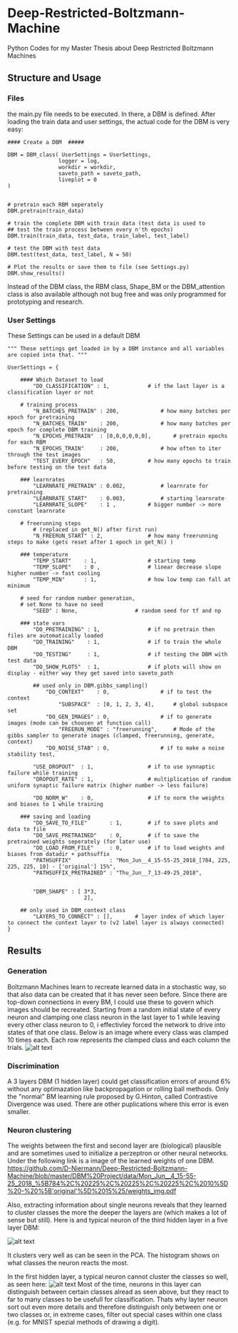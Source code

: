 # Deep-Restricted-Boltzmann-Machine
Python Codes for my Master Thesis about Deep Restricted Boltzmann Machines


## Structure and Usage
### Files
the main.py file needs to be executed. In there, a DBM is defined. After loading the train data and user settings, the actual code for the DBM is very easy:



```
#### Create a DBM  #####

DBM = DBM_class( UserSettings = UserSettings,
				logger = log,
				workdir = workdir,
				saveto_path = saveto_path,
				liveplot = 0
)


# pretrain each RBM seperately 
DBM.pretrain(train_data)

# train the complete DBM with train data (test data is used to 
## test the train process between every n'th epochs)
DBM.train(train_data, test_data, train_label, test_label)

# test the DBM with test data
DBM.test(test_data, test_label, N = 50)

# Plot the results or save them to file (see Settings.py)
DBM.show_results()
```

Instead of the DBM class, the RBM class, Shape_BM or the DBM_attention class is also available although not bug free and was only programmed for prototyping and research.
<asd>
### User Settings
These Settings can be used in a default DBM
```
""" These settings get loaded in by a DBM instance and all variables are copied into that. """

UserSettings = {
	
	#### Which Dataset to load 
		"DO_CLASSIFICATION" : 1,			# if the last layer is a classification layer or not
	
	# training process
		"N_BATCHES_PRETRAIN" : 200, 			# how many batches per epoch for pretraining
		"N_BATCHES_TRAIN"    : 200, 			# how many batches per epoch for complete DBM training
		"N_EPOCHS_PRETRAIN"  : [0,0,0,0,0,0], 		# pretrain epochs for each RBM
		"N_EPOCHS_TRAIN"     : 200, 			# how often to iter through the test images
		"TEST_EVERY_EPOCH"   : 50, 			# how many epochs to train before testing on the test data

	### learnrates
		"LEARNRATE_PRETRAIN" : 0.002,			# learnrate for pretraining
		"LEARNRATE_START"    : 0.003,			# starting learnrate
		"LEARNRATE_SLOPE"    : 1 ,			# bigger number -> more constant learnrate

	# freerunning steps 
		# (replaced in get_N() after first run)
		"N_FREERUN_START" : 2,				# how many freerunning steps to make (gets reset after 1 epoch in get_N() )

	### temperature
		"TEMP_START"    : 1,				# starting temp
		"TEMP_SLOPE"    : 0 , 				# linear decrease slope higher number -> fast cooling
		"TEMP_MIN"      : 1,				# how low temp can fall at minimum

	# seed for random number generation,
	# set None to have no seed 
		"SEED" : None,					# random seed for tf and np

	### state vars
		"DO_PRETRAINING" : 1,				# if no pretrain then files are automatically loaded
		"DO_TRAINING"    : 1,				# if to train the whole DBM
		"DO_TESTING"     : 1,				# if testing the DBM with test data
		"DO_SHOW_PLOTS"  : 1,				# if plots will show on display - either way they get saved into saveto_path

		## used only in DBM.gibbs_sampling() 
			"DO_CONTEXT"    : 0,				# if to test the context 
				"SUBSPACE"  : [0, 1, 2, 3, 4], 		# global subspace set 
			"DO_GEN_IMAGES" : 0,				# if to generate images (mode can be choosen at function call)
				"FREERUN_MODE" : "freerunning",		# Mode of the gibbs sampler to generate images (clamped, freerunning, generate, context)
			"DO_NOISE_STAB" : 0,				# if to make a noise stability test,

		"USE_DROPOUT"  : 1,					# if to use synnaptic failure while training
		"DROPOUT_RATE" : 1,					# multiplication of random uniform synaptic failure matrix (higher number -> less failure)

		"DO_NORM_W"    : 0,					# if to norm the weights and biases to 1 while training

	### saving and loading
		"DO_SAVE_TO_FILE"       : 1, 		# if to save plots and data to file
		"DO_SAVE_PRETRAINED"    : 0, 		# if to save the pretrained weights seperately (for later use)
		"DO_LOAD_FROM_FILE"     : 0, 		# if to load weights and biases from datadir + pathsuffix
		"PATHSUFFIX"            : "Mon_Jun__4_15-55-25_2018_[784, 225, 225, 225, 10] - ['original'] 15%", 
		"PATHSUFFIX_PRETRAINED" : "Thu_Jun__7_13-49-25_2018",


		"DBM_SHAPE" : [	3*3,
						2],

	## only used in DBM_context class
		"LAYERS_TO_CONNECT" : [],		# layer index of which layer to connect the context layer to (v2 label layer is always connected)
}
```
## Results
### Generation
Boltzmann Machines learn to recreate learned data in a stochastic way, so that also data can be created that it has never seen before. Since there are top-down connections in every BM, I could use these to govern which images should be recreated. Starting from a random initial state of every neuron and clamping one class neuron in the last layer to 1 while leaving every other class neuron to 0, i effectivley forced the network to drive into states of that one class. Below is an image where every class was clamped 10 times each. Each row represents the clamped class and each column the trials.
![alt text](https://raw.githubusercontent.com/D-Niermann/Deep-Restricted-Boltzmann-Machine/master/Results/Generierung%20mit%20ohne%20dropout/Thu_Jul_12_12-19-26_2018_%5B784%2C%20225%2C%20225%2C%20225%2C%2010%5D%20-%20%5B'doppelte%20recurents'%5D%20auch%20gut/generated_img.png "Generated images from a deep BM.")

### Discrimination
A 3 layers DBM (1 hidden layer) could get classification errors of around 6% without any optimazation like backpropagation or rolling ball methods. Only the "normal" BM learning rule proposed by G.Hinton, called Contrastive Divergence was used. There are other puplications where this error is even smaller.

### Neuron clustering
The weights between the first and second layer are (biological) plausible and are sometimes used to initialize a perzeptron or other neural networks. Under the following link is a image of the learned weights of one DBM.
<embed>https://github.com/D-Niermann/Deep-Restricted-Boltzmann-Machine/blob/master/DBM%20Project/data/Mon_Jun__4_15-55-25_2018_%5B784%2C%20225%2C%20225%2C%20225%2C%2010%5D%20-%20%5B'original'%5D%2015%25/weights_img.pdf</embed>

Also, extracting information about single neurons reveals that they learned to cluster classes the more the deeper the layers are (which makes a lot of sense but still). 
Here is and typical neuron of the third hidden layer in a five layer DBM:

![alt text](https://raw.githubusercontent.com/D-Niermann/Deep-Restricted-Boltzmann-Machine/master/Results/PCA%20Plots/PCA%20Methode/Layer_3/6.png "Generated images from a deep BM.")

It clusters very well as can be seen in the PCA. The histogram shows on what classes the neuron reacts the most.

In the first hidden layer, a typical neuron cannot cluster the classes so well, as seen here:
![alt text](https://raw.githubusercontent.com/D-Niermann/Deep-Restricted-Boltzmann-Machine/master/Results/PCA%20Plots/PCA%20Methode/Layer_1/7.png "Generated images from a deep BM.")
Most of the time, neurons in this layer can distinguish between certain classes alread as seen above, but they react to far to many classes to be usefull for classification. Thats why layter neuron sort out even more details and therefore distinguish only between one or two classes or, in extreme cases, filter out special cases within one class (e.g. for MNIST spezial methods of drawing a digit).
